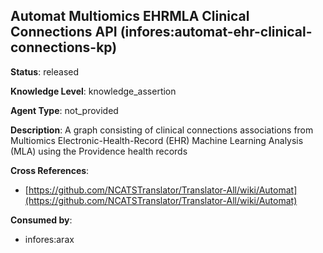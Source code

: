 [//]: # (DO NOT MANUALLY EDIT THIS FILE. IT IS GENERATED FROM A TEMPLATE.)

## Automat Multiomics EHRMLA Clinical Connections API (infores:automat-ehr-clinical-connections-kp)

**Status**: released
  
**Knowledge Level**: knowledge_assertion
  
**Agent Type**: not_provided

**Description**: A graph consisting of clinical connections associations from Multiomics Electronic-Health-Record (EHR) Machine Learning Analysis (MLA) using the Providence health records

**Cross References**:

- [https://github.com/NCATSTranslator/Translator-All/wiki/Automat](https://github.com/NCATSTranslator/Translator-All/wiki/Automat)


**Consumed by**:

- infores:arax